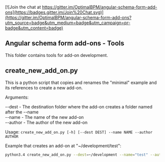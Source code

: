 [![Join the chat at https://gitter.im/OptimalBPM/angular-schema-form-add-ons](https://badges.gitter.im/Join%20Chat.svg)](https://gitter.im/OptimalBPM/angular-schema-form-add-ons?utm_source=badge&utm_medium=badge&utm_campaign=pr-badge&utm_content=badge)

## Angular schema form add-ons - Tools

This folder contains tools for add-on development.

## create_new_add_on.py

This is a python script that copies and renames the "minimal" example and its references to create a new add-on.

Arguments:

--dest - The destination folder where the add-on creates a folder named after the --name<br />
--name - The name of the new add-on<br />
--author - The author of the new add-on<br />


Usage: `create_new_add_on.py [-h] [--dest DEST] --name NAME --author AUTHOR`

Example that creates an add-on at "~/development/test":

```bash
python3.4 create_new_add_on.py --dest=~/development --name="test" --author="Author Name"
```
 